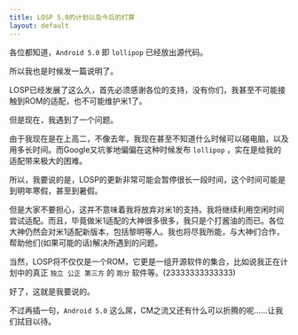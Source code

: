 ```yaml
---
title: LOSP 5.0的计划以及今后的打算
layout: default
---
```

各位都知道，`Android 5.0` 即 `lollipop` 已经放出源代码。

所以我也是时候发一篇说明了。

LOSP已经发展了这么久，首先必须感谢各位的支持，没有你们，我甚至不可能接触到ROM的适配，也不可能维护米1了。

但是现在，我遇到了一个问题。

<!--more-->

由于我现在是在上高二，不像去年，我现在甚至不知道什么时候可以碰电脑，以及用多长时间。而Google又坑爹地偏偏在这种时候发布 `lollipop` ，实在是给我的适配带来极大的困难。

所以，我要说的是，LOSP的更新非常可能会暂停很长一段时间，这个时间可能是到明年寒假，甚至到暑假。

但是大家不要担心，这并不意味着我将放弃对米1的支持。我将继续利用空闲时间尝试适配。而且，毕竟做米1适配的大神很多很多，我只是个打酱油的而已。各位大神仍然会对米1适配新版本，包括黎明等人。我也将尽我所能，与大神们合作，帮助他们(如果可能的话)解决所遇到的问题。

当然，LOSP将不仅仅是一个ROM，它更是一组开源软件的集合，比如说我正在计划中的真正 `独立 公正 第三方` 的 `跑分` 软件等。(23333333333333)

好了，这就是我要说的。

不过再插一句，`Android 5.0` 这么屌，CM之流又还有什么可以折腾的呢……让我们拭目以待。